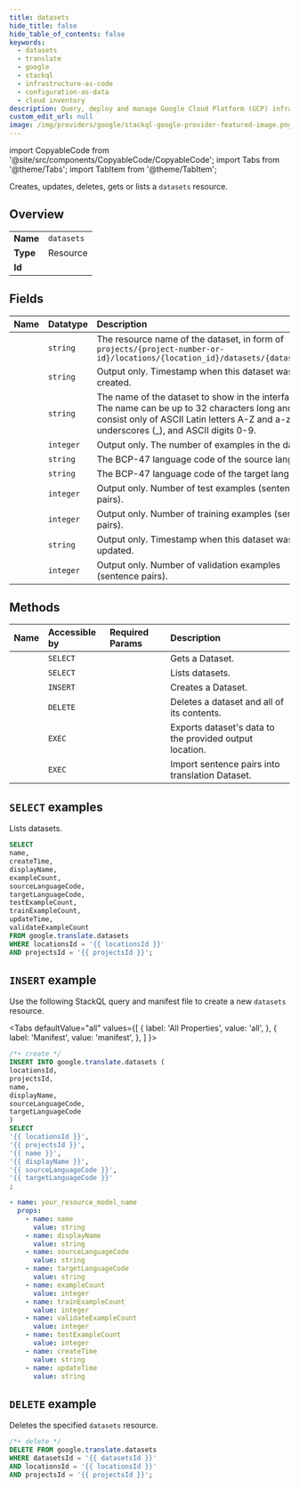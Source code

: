 ```yaml
---
title: datasets
hide_title: false
hide_table_of_contents: false
keywords:
  - datasets
  - translate
  - google
  - stackql
  - infrastructure-as-code
  - configuration-as-data
  - cloud inventory
description: Query, deploy and manage Google Cloud Platform (GCP) infrastructure and resources using SQL
custom_edit_url: null
image: /img/providers/google/stackql-google-provider-featured-image.png
---
```


import CopyableCode from '@site/src/components/CopyableCode/CopyableCode';
import Tabs from '@theme/Tabs';
import TabItem from '@theme/TabItem';

Creates, updates, deletes, gets or lists a <code>datasets</code> resource.

## Overview
<table><tbody>
<tr><td><b>Name</b></td><td><code>datasets</code></td></tr>
<tr><td><b>Type</b></td><td>Resource</td></tr>
<tr><td><b>Id</b></td><td><CopyableCode code="google.translate.datasets" /></td></tr>
</tbody></table>

## Fields
| Name | Datatype | Description |
|:-----|:---------|:------------|
| <CopyableCode code="name" /> | `string` | The resource name of the dataset, in form of `projects/{project-number-or-id}/locations/{location_id}/datasets/{dataset_id}` |
| <CopyableCode code="createTime" /> | `string` | Output only. Timestamp when this dataset was created. |
| <CopyableCode code="displayName" /> | `string` | The name of the dataset to show in the interface. The name can be up to 32 characters long and can consist only of ASCII Latin letters A-Z and a-z, underscores (_), and ASCII digits 0-9. |
| <CopyableCode code="exampleCount" /> | `integer` | Output only. The number of examples in the dataset. |
| <CopyableCode code="sourceLanguageCode" /> | `string` | The BCP-47 language code of the source language. |
| <CopyableCode code="targetLanguageCode" /> | `string` | The BCP-47 language code of the target language. |
| <CopyableCode code="testExampleCount" /> | `integer` | Output only. Number of test examples (sentence pairs). |
| <CopyableCode code="trainExampleCount" /> | `integer` | Output only. Number of training examples (sentence pairs). |
| <CopyableCode code="updateTime" /> | `string` | Output only. Timestamp when this dataset was last updated. |
| <CopyableCode code="validateExampleCount" /> | `integer` | Output only. Number of validation examples (sentence pairs). |

## Methods
| Name | Accessible by | Required Params | Description |
|:-----|:--------------|:----------------|:------------|
| <CopyableCode code="projects_locations_datasets_get" /> | `SELECT` | <CopyableCode code="datasetsId, locationsId, projectsId" /> | Gets a Dataset. |
| <CopyableCode code="projects_locations_datasets_list" /> | `SELECT` | <CopyableCode code="locationsId, projectsId" /> | Lists datasets. |
| <CopyableCode code="projects_locations_datasets_create" /> | `INSERT` | <CopyableCode code="locationsId, projectsId" /> | Creates a Dataset. |
| <CopyableCode code="projects_locations_datasets_delete" /> | `DELETE` | <CopyableCode code="datasetsId, locationsId, projectsId" /> | Deletes a dataset and all of its contents. |
| <CopyableCode code="projects_locations_datasets_export_data" /> | `EXEC` | <CopyableCode code="datasetsId, locationsId, projectsId" /> | Exports dataset's data to the provided output location. |
| <CopyableCode code="projects_locations_datasets_import_data" /> | `EXEC` | <CopyableCode code="datasetsId, locationsId, projectsId" /> | Import sentence pairs into translation Dataset. |

## `SELECT` examples

Lists datasets.

```sql
SELECT
name,
createTime,
displayName,
exampleCount,
sourceLanguageCode,
targetLanguageCode,
testExampleCount,
trainExampleCount,
updateTime,
validateExampleCount
FROM google.translate.datasets
WHERE locationsId = '{{ locationsId }}'
AND projectsId = '{{ projectsId }}';
```

## `INSERT` example

Use the following StackQL query and manifest file to create a new <code>datasets</code> resource.

<Tabs
    defaultValue="all"
    values={[
        { label: 'All Properties', value: 'all', },
        { label: 'Manifest', value: 'manifest', },
    ]
}>
<TabItem value="all">

```sql
/*+ create */
INSERT INTO google.translate.datasets (
locationsId,
projectsId,
name,
displayName,
sourceLanguageCode,
targetLanguageCode
)
SELECT 
'{{ locationsId }}',
'{{ projectsId }}',
'{{ name }}',
'{{ displayName }}',
'{{ sourceLanguageCode }}',
'{{ targetLanguageCode }}'
;
```
</TabItem>
<TabItem value="manifest">

```yaml
- name: your_resource_model_name
  props:
    - name: name
      value: string
    - name: displayName
      value: string
    - name: sourceLanguageCode
      value: string
    - name: targetLanguageCode
      value: string
    - name: exampleCount
      value: integer
    - name: trainExampleCount
      value: integer
    - name: validateExampleCount
      value: integer
    - name: testExampleCount
      value: integer
    - name: createTime
      value: string
    - name: updateTime
      value: string

```
</TabItem>
</Tabs>

## `DELETE` example

Deletes the specified <code>datasets</code> resource.

```sql
/*+ delete */
DELETE FROM google.translate.datasets
WHERE datasetsId = '{{ datasetsId }}'
AND locationsId = '{{ locationsId }}'
AND projectsId = '{{ projectsId }}';
```
